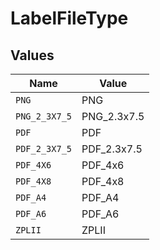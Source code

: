 # LabelFileType


## Values

| Name          | Value         |
| ------------- | ------------- |
| `PNG`         | PNG           |
| `PNG_2_3X7_5` | PNG_2.3x7.5   |
| `PDF`         | PDF           |
| `PDF_2_3X7_5` | PDF_2.3x7.5   |
| `PDF_4X6`     | PDF_4x6       |
| `PDF_4X8`     | PDF_4x8       |
| `PDF_A4`      | PDF_A4        |
| `PDF_A6`      | PDF_A6        |
| `ZPLII`       | ZPLII         |